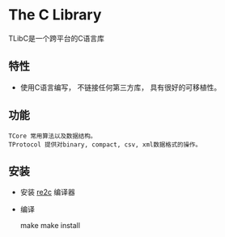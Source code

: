 The C Library
=============
TLibC是一个跨平台的C语言库


特性
----
- 使用C语言编写， 不链接任何第三方库， 具有很好的可移植性。


功能
----
    TCore 常用算法以及数据结构。
	TProtocol 提供对binary, compact, csv, xml数据格式的操作。

安装
----
- 安装 [re2c](http://www.re2c.org/) 编译器
- 编译

    make
    make install
